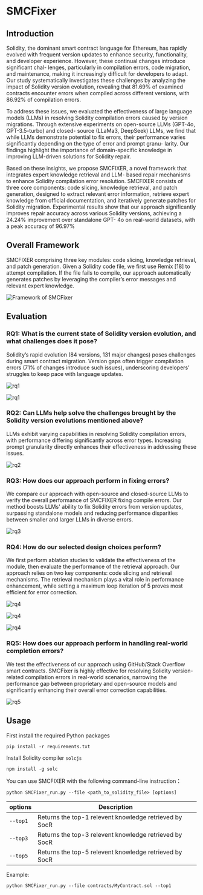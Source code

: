 # SMCFixer
## Introduction
Solidity, the dominant smart contract language for
Ethereum, has rapidly evolved with frequent version updates
to enhance security, functionality, and developer experience.
However, these continual changes introduce significant chal-
lenges, particularly in compilation errors, code migration, and
maintenance, making it increasingly difficult for developers to
adapt. Our study systematically investigates these challenges by
analyzing the impact of Solidity version evolution, revealing that
81.69% of examined contracts encounter errors when compiled
across different versions, with 86.92% of compilation errors.

To address these issues, we evaluated the effectiveness of large
language models (LLMs) in resolving Solidity compilation errors
caused by version migrations. Through extensive experiments
on open-source LLMs (GPT-4o, GPT-3.5-turbo) and closed-
source (LLaMa3, DeepSeek) LLMs, we find that while LLMs
demonstrate potential to fix errors, their performance varies
significantly depending on the type of error and prompt granu-
larity. Our findings highlight the importance of domain-specific
knowledge in improving LLM-driven solutions for Solidity repair.

Based on these insights, we propose SMCFIXER, a novel
framework that integrates expert knowledge retrieval and LLM-
based repair mechanisms to enhance Solidity compilation error
resolution. SMCFIXER consists of three core components: code
slicing, knowledge retrieval, and patch generation, designed to
extract relevant error information, retrieve expert knowledge
from official documentation, and iteratively generate patches for
Solidity migration. Experimental results show that our approach
significantly improves repair accuracy across various Solidity
versions, achieving a 24.24% improvement over standalone GPT-
4o on real-world datasets, with a peak accuracy of 96.97%

## Overall Framework
SMCFIXER comprising three key modules: code slicing, knowledge retrieval, and patch generation. Given a Solidity code file, we first use Remix [18] to attempt compilation. If the file fails to compile, our approach automatically generates patches by leveraging the compiler’s error messages and relevant expert knowledge. 

![Framework of SMCFixer](./picture/framework.png)

## Evaluation
### RQ1: What is the current state of Solidity version evolution, and what challenges does it pose? 
Solidity’s rapid evolution (84 versions,
131 major changes) poses challenges during smart contract
migration. Version gaps often trigger compilation errors
(71% of changes introduce such issues), underscoring
developers’ struggles to keep pace with language updates.

![rq1](./picture/rq1-1.png)

![rq1](./picture/rq1-2.png)
### RQ2: Can LLMs help solve the challenges brought by the Solidity version evolutions mentioned above? 
LLMs exhibit varying capabilities in resolving Solidity compilation errors, with performance differing significantly across error types. Increasing prompt
granularity directly enhances their effectiveness in addressing these issues.

![rq2](./picture/rq2.png)

### RQ3: How does our approach perform in fixing errors?
We compare our approach with open-source and closed-source LLMs to verify the overall performance of SMCFIXER fixing compile errors.
Our method boosts LLMs' ability to fix Solidity errors from version updates, surpassing standalone models and reducing performance disparities between smaller and larger LLMs in diverse errors.

![rq3](./picture/rq3.png)

### RQ4: How do our selected design choices perform? 
We first perform ablation studies to validate the effectiveness of the module, then evaluate the performance of the retrieval approach.
Our approach relies on two key components: code slicing and retrieval mechanisms. The retrieval mechanism plays a vital role in performance enhancement, while setting a maximum loop iteration of 5 proves most efficient for error correction.

![rq4](./picture/rq4-1.png)

![rq4](./picture/rq4-2.png)

![rq4](./picture/rq4-3.png)

### RQ5: How does our approach perform in handling real-world completion errors? 
We test the effectiveness of our approach using GitHub/Stack Overflow smart contracts.
SMCFixer is highly effective for resolving Solidity version-related compilation errors in real-world scenarios, narrowing the performance gap between proprietary and open-source models and significantly enhancing their overall error correction capabilities.

![rq5](./picture/rq5.png)

## Usage
First install the required Python packages

    pip install -r requirements.txt

Install Solidity compiler `solcjs`

    npm install -g solc

You can use SMCFIXER with the following command-line instruction：

    python SMCFixer_run.py --file <path_to_solidity_file> [options]

| options   | Description |
| ------ | ---- | 
| `--top1`   | Returns the top-1 relevent knowledge retrieved by SocR   |
| `--top3`   | Returns the top-3 relevent knowledge retrieved by SocR   |
| `--top5`   | Returns the top-5 relevent knowledge retrieved by SocR   |

Example:

    python SMCFixer_run.py --file contracts/MyContract.sol --top1




